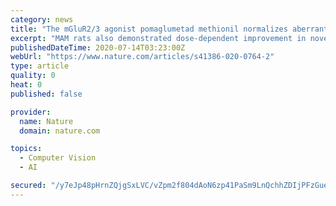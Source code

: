 ```yaml
---
category: news
title: "The mGluR2/3 agonist pomaglumetad methionil normalizes aberrant dopamine neuron activity via action in the ventral hippocampus"
excerpt: "MAM rats also demonstrated dose-dependent improvement in novel object recognition following acute POM, which was not observed in SAL rats. Similar to the MAM rats, DA neuron population activity was increased in a hippocampal-dependent manner following ..."
publishedDateTime: 2020-07-14T03:23:00Z
webUrl: "https://www.nature.com/articles/s41386-020-0764-2"
type: article
quality: 0
heat: 0
published: false

provider:
  name: Nature
  domain: nature.com

topics:
  - Computer Vision
  - AI

secured: "/y7eJp48pHrnZQjgSxLVC/vZpm2f804dAoN6zp41PaSm9LnQchhZDIjPFzGueWAiWUEs7yhriKRlA8vIYju5w8nBysPLkah9+1b3m+TAjoGwZlsnlXt/HHBURDHDYXBsTlajVjEa8NYlvV43+GVRgOKlFEkoNlghZcd+L6XKPTcGR0qnqOw6JIAjIbpT4ICRC1EP8Jaf5IhTYi1sUyApG72UeRnS4oNCOfnRU4+GqFVaGfkHD6xon0tBTQO4OI9xpsLNhSUFf0ZwFh70STByX2QJs83GmnFyFhZDatNNTszoLG/JyAnj+qQCODQlmel9DHYRH2daUv0Lwk6Em3NU5Q==;VIETJxt3ZFhl6xdlbigZow=="
---
```


